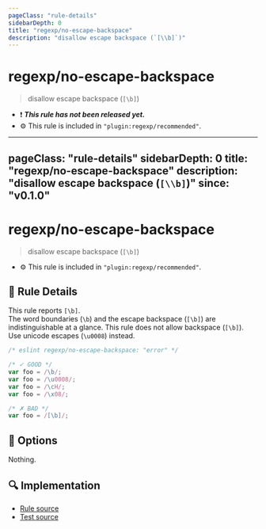 ```yaml
---
pageClass: "rule-details"
sidebarDepth: 0
title: "regexp/no-escape-backspace"
description: "disallow escape backspace (`[\\b]`)"
---
```

# regexp/no-escape-backspace

> disallow escape backspace (`[\b]`)

- :exclamation: <badge text="This rule has not been released yet." vertical="middle" type="error"> ***This rule has not been released yet.*** </badge>
- :gear: This rule is included in `"plugin:regexp/recommended"`.

---
pageClass: "rule-details"
sidebarDepth: 0
title: "regexp/no-escape-backspace"
description: "disallow escape backspace (`[\\b]`)"
since: "v0.1.0"
---
# regexp/no-escape-backspace

> disallow escape backspace (`[\b]`)

- :gear: This rule is included in `"plugin:regexp/recommended"`.

## :book: Rule Details

This rule reports `[\b]`.  
The word boundaries (`\b`) and the escape backspace (`[\b]`) are indistinguishable at a glance. This rule does not allow backspace (`[\b]`). Use unicode escapes (`\u0008`) instead.

<eslint-code-block>

```js
/* eslint regexp/no-escape-backspace: "error" */

/* ✓ GOOD */
var foo = /\b/;
var foo = /\u0008/;
var foo = /\cH/;
var foo = /\x08/;

/* ✗ BAD */
var foo = /[\b]/;
```

</eslint-code-block>

## :wrench: Options

Nothing.

## :mag: Implementation

- [Rule source](https://github.com/ota-meshi/eslint-plugin-regexp/blob/master/lib/rules/no-escape-backspace.ts)
- [Test source](https://github.com/ota-meshi/eslint-plugin-regexp/blob/master/tests/lib/rules/no-escape-backspace.ts)
